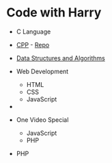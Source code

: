 # Code with Harry

- C Language
- [CPP](https://www.youtube.com/playlist?list=PLu0W_9lII9agpFUAlPFe_VNSlXW5uE0YL) - [Repo](https://github.com/ManthanUgemuge/Code-with-Harry/tree/main/CPP)
- [Data Structures and Algorithms](https://github.com/ManthanUgemuge/Code-with-Harry/tree/main/Data%20Structures%20and%20Algorithms)


- Web Development
  - HTML
  - CSS
  - JavaScript 
- 
- One Video Special
  - JavaScript
  - PHP
- PHP

